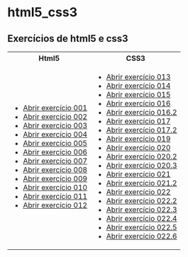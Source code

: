# html5_css3
 <h2>Exercícios de html5 e css3</h2>
  
  <table>
    <tr>
      <th>Html5</th>
      <th>CSS3</th>
    </tr>
    <tr>
      <td>
       <ul>
         <li><a href="https://felipevillachan.github.io/html5_css3/meus_exercicios/html5/ex001/index.html">Abrir exercício 001</a></li>
         <li><a href="https://felipevillachan.github.io/html5_css3/meus_exercicios/html5/ex002/index.html">Abrir exercício 002</a></li>
         <li><a href="https://felipevillachan.github.io/html5_css3/meus_exercicios/html5/ex003/index.html">Abrir exercício 003</a></li>
         <li><a href="https://felipevillachan.github.io/html5_css3/meus_exercicios/html5/ex004/index.html">Abrir exercício 004</a></li>
         <li><a href="https://felipevillachan.github.io/html5_css3/meus_exercicios/html5/ex005/index.html">Abrir exercício 005</a></li>
         <li><a href="https://felipevillachan.github.io/html5_css3/meus_exercicios/html5/ex006/index.html">Abrir exercício 006</a></li>
         <li><a href="https://felipevillachan.github.io/html5_css3/meus_exercicios/html5/ex007/index.html">Abrir exercício 007</a></li>
         <li><a href="https://felipevillachan.github.io/html5_css3/meus_exercicios/html5/ex008/index.html">Abrir exercício 008</a></li>
         <li><a href="https://felipevillachan.github.io/html5_css3/meus_exercicios/html5/ex009/index.html">Abrir exercício 009</a></li>
         <li><a href="https://felipevillachan.github.io/html5_css3/meus_exercicios/html5/ex010/index.html">Abrir exercício 010</a></li>
         <li><a href="https://felipevillachan.github.io/html5_css3/meus_exercicios/html5/ex011/index.html">Abrir exercício 011</a></li>
         <li><a href="https://felipevillachan.github.io/html5_css3/meus_exercicios/html5/ex012/index.html">Abrir exercício 012</a></li>
      </ul>
     </td>
      <td>
       <ul>
         <li><a href="https://felipevillachan.github.io/html5_css3/meus_exercicios/css/ex013/index.html">Abrir exercício 013</a></li>
         <li><a href="https://felipevillachan.github.io/html5_css3/meus_exercicios/css/ex014/index.html">Abrir exercício 014</a></li>
         <li><a href="https://felipevillachan.github.io/html5_css3/meus_exercicios/css/ex015/index.html">Abrir exercício 015</a></li>
         <li><a href="https://felipevillachan.github.io/html5_css3/meus_exercicios/css/ex016/cor01.html">Abrir exercício 016</a></li>
         <li><a href="https://felipevillachan.github.io/html5_css3/meus_exercicios/css/ex016/cor02.html">Abrir exercício 016.2</a></li>
         <li><a href="https://felipevillachan.github.io/html5_css3/meus_exercicios/css/ex017/fonte01.html">Abrir exercício 017</a></li>
         <li><a href="https://felipevillachan.github.io/html5_css3/meus_exercicios/css/ex017/fonte02.html">Abrir exercício 017.2</a></li>
         <li><a href="https://felipevillachan.github.io/html5_css3/meus_exercicios/css/ex019/seletor01.html">Abrir exercício 019</a></li>
         <li><a href="https://felipevillachan.github.io/html5_css3/meus_exercicios/css/ex020/links.html">Abrir exercício 020</a></li>
          <li><a href="https://felipevillachan.github.io/html5_css3/meus_exercicios/css/ex020/pseudoclasse.html">Abrir exercício 020.2</a></li>
           <li><a href="https://felipevillachan.github.io/html5_css3/meus_exercicios/css/ex020/secreto.html">Abrir exercício 020.3</a></li>
         <li><a href="https://felipevillachan.github.io/html5_css3/meus_exercicios/css/ex021/caixa.html">Abrir exercício 021</a></li>
          <li><a href="https://felipevillachan.github.io/html5_css3/meus_exercicios/css/ex021/caixa02.html">Abrir exercício 021.2</a></li>
         <li><a href="https://felipevillachan.github.io/html5_css3/meus_exercicios/css/ex022/fundo001.html">Abrir exercício 022</a></li>
         <li><a href="https://felipevillachan.github.io/html5_css3/meus_exercicios/css/ex022/fundo002.html">Abrir exercício 022.2</a></li>
         <li><a href="https://felipevillachan.github.io/html5_css3/meus_exercicios/css/ex022/fundo003.html">Abrir exercício 022.3</a></li>
         <li><a href="https://felipevillachan.github.io/html5_css3/meus_exercicios/css/ex022/fundo004.html">Abrir exercício 022.4</a></li>
         <li><a href="https://felipevillachan.github.io/html5_css3/meus_exercicios/css/ex022/fundo005.html">Abrir exercício 022.5</a></li>
         <li><a href="https://felipevillachan.github.io/html5_css3/meus_exercicios/css/ex022/fundo006.html">Abrir exercício 022.6</a></li>
       </ul>
      </td>
    </tr>
</table> 
  

 
